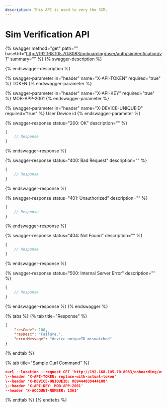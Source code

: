 ```yaml
---
description: This API is used to very the SIM.
---
```


# Sim Verification API

{% swagger method="get" path="" baseUrl="http://192.168.105.70:8083/onboarding/user/auth/simVerification/v1" summary="" %}
{% swagger-description %}

{% endswagger-description %}

{% swagger-parameter in="header" name="X-API-TOKEN" required="true" %}
TOKEN
{% endswagger-parameter %}

{% swagger-parameter in="header" name="X-API-KEY" required="true" %}
MOB-APP-2001
{% endswagger-parameter %}

{% swagger-parameter in="header" name="X-DEVICE-UNIQUEID" required="true" %}
User Device id
{% endswagger-parameter %}

{% swagger-response status="200: OK" description="" %}
```javascript
{
    // Response
}
```
{% endswagger-response %}

{% swagger-response status="400: Bad Request" description="" %}
```javascript
{
    // Response
}
```
{% endswagger-response %}

{% swagger-response status="401: Unauthorized" description="" %}
```javascript
{
    // Response
}
```
{% endswagger-response %}

{% swagger-response status="404: Not Found" description="" %}
```javascript
{
    // Response
}
```
{% endswagger-response %}

{% swagger-response status="500: Internal Server Error" description="" %}
```javascript
{
    // Response
}
```
{% endswagger-response %}
{% endswagger %}

{% tabs %}
{% tab title="Response" %}
```json
{
    "resCode": 100,
    "resDesc": "Failure.",
    "errorMessage": "device uniqueID mismatched"
}
```
{% endtab %}

{% tab title="Sample  Curl Command" %}
```json
curl --location --request GET 'http://192.168.105.70:8083/onboarding/user/auth/simVerification/v1' \
\--header 'X-API-TOKEN: replace-with-actual-token'
\--header 'X-DEVICE-UNIQUEID: 869444038444108'
\--header 'X-API-KEY: MOB-APP-2001'
--header 'X-ACCOUNT-NUMBER: 1361'
```
{% endtab %}
{% endtabs %}
